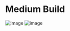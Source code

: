 # Medium Build

![image](https://github.com/abhinavthapa1998/medium-clone/assets/84438186/30307172-0081-45a5-bc44-3137edac104a)
![image](https://github.com/abhinavthapa1998/medium-clone/assets/84438186/c5167fe3-6bbe-4f04-8b8c-a984bb661e39)

